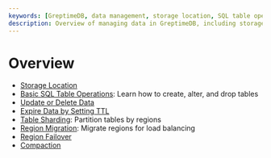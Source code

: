```yaml
---
keywords: [GreptimeDB, data management, storage location, SQL table operations, data updates, TTL policies, table sharding, region migration, region failover, compaction]
description: Overview of managing data in GreptimeDB, including storage location, basic SQL table operations, data updates, TTL policies, table sharding, region migration, region failover, and compaction.
---
```


# Overview

* [Storage Location](/user-guide/concepts/storage-location.md)
* [Basic SQL Table Operations](basic-table-operations.md): Learn how to create, alter, and drop tables
* [Update or Delete Data](/user-guide/manage-data/overview.md)
* [Expire Data by Setting TTL](/user-guide/manage-data/overview.md#manage-data-retention-with-ttl-policies)
* [Table Sharding](table-sharding.md): Partition tables by regions
* [Region Migration](region-migration.md): Migrate regions for load balancing
* [Region Failover](/user-guide/administration/manage-data/region-failover.md)
* [Compaction](compaction.md)
